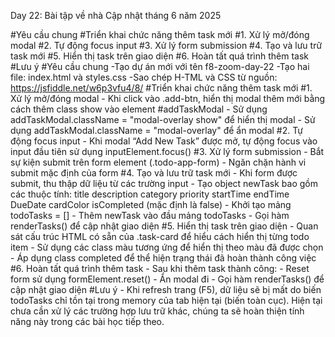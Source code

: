 Day 22: Bài tập về nhà
Cập nhật tháng 6 năm 2025

#Yêu cầu chung
#Triển khai chức năng thêm task mới
#1. Xử lý mở/đóng modal
#2. Tự động focus input
#3. Xử lý form submission
#4. Tạo và lưu trữ task mới
#5. Hiển thị task trên giao diện
#6. Hoàn tất quá trình thêm task
#Lưu ý
#Yêu cầu chung
-Tạo dự án mới với tên f8-zoom-day-22
-Tạo hai file: index.html và styles.css
-Sao chép H-TML và CSS từ nguồn: https://jsfiddle.net/w6p3vfu4/8/
#Triển khai chức năng thêm task mới
#1. Xử lý mở/đóng modal - Khi click vào .add-btn, hiển thị modal thêm mới bằng cách thêm class show vào element #addTaskModal - Sử dụng addTaskModal.className = "modal-overlay show" để hiển thị modal - Sử dụng addTaskModal.className = "modal-overlay" để ẩn modal
#2. Tự động focus input - Khi modal “Add New Task” được mở, tự động focus vào input đầu tiên sử dụng inputElement.focus()
#3. Xử lý form submission - Bắt sự kiện submit trên form element (.todo-app-form) - Ngăn chặn hành vi submit mặc định của form
#4. Tạo và lưu trữ task mới - Khi form được submit, thu thập dữ liệu từ các trường input - Tạo object newTask bao gồm các thuộc tính:
title
description
category
priority
startTime
endTime
DueDate
cardColor
isCompleted (mặc định là false) - Khởi tạo mảng todoTasks = [] - Thêm newTask vào đầu mảng todoTasks - Gọi hàm renderTasks() để cập nhật giao diện
#5. Hiển thị task trên giao diện - Quan sát cấu trúc HTML có sẵn của .task-card để hiểu cách hiển thị từng todo item - Sử dụng các class màu tương ứng để hiển thị theo màu đã được chọn - Áp dụng class completed để thể hiện trạng thái đã hoàn thành công việc
#6. Hoàn tất quá trình thêm task - Sau khi thêm task thành công: - Reset form sử dụng formElement.reset() - Ẩn modal đi - Gọi hàm renderTasks() để cập nhật giao diện
#Lưu ý - Khi refresh trang (F5), dữ liệu sẽ bị mất do biến todoTasks chỉ tồn tại trong memory của tab hiện tại (biến toàn cục). Hiện tại chưa cần xử lý các trường hợp lưu trữ khác, chúng ta sẽ hoàn thiện tính năng này trong các bài học tiếp theo.
